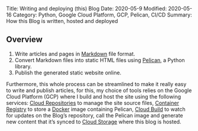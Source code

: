 Title: Writing and deploying (this) Blog
Date: 2020-05-9
Modified: 2020-05-16
Category: Python, Google Cloud Platform, GCP, Pelican, CI/CD
Summary: How this Blog is written, hosted and deployed

## Overview

1. Write articles and pages in [Markdown](https://www.markdownguide.org/getting-started/) file format.
2. Convert Markdown files into static HTML files using [Pelican](https://blog.getpelican.com/), a Python library.
3. Publish the generated static website online.

Furthermore, this whole process can be streamlined to make it really easy to write and publish articles, for this, my choice of tools relies on the Google Cloud Platform (GCP) where I build and host the site using the following services: [Cloud Repositories](https://cloud.google.com/source-repositories) to manage the site source files, [Container Registry](https://cloud.google.com/container-registry) to store a [Docker](https://www.docker.com/) image containing Pelican, [Cloud Build](https://cloud.google.com/cloud-build) to watch for updates on the Blog’s repository, call the Pelican image and generate new content that it’s synced to [Cloud Storage](https://cloud.google.com/storage) where this blog is hosted.
